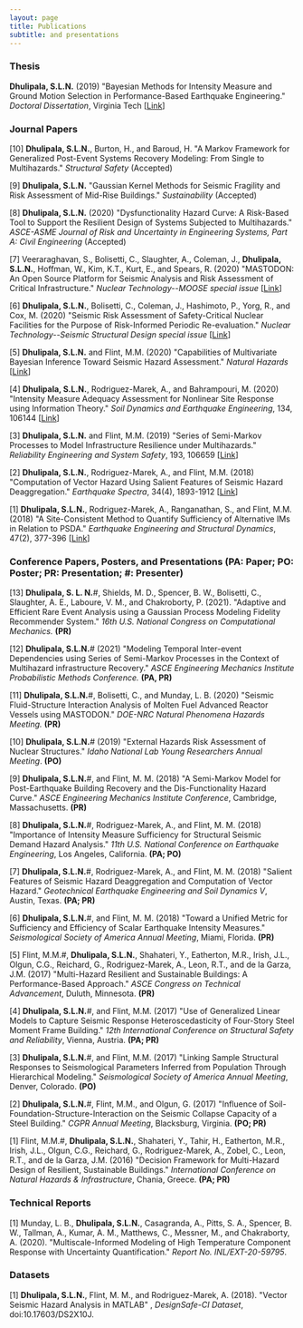 ```yaml
---
layout: page
title: Publications
subtitle: and presentations
---
```


### Thesis

**Dhulipala, S.L.N.** (2019) "Bayesian Methods for Intensity Measure and Ground Motion Selection in Performance-Based Earthquake Engineering." _Doctoral Dissertation_, Virginia Tech [[Link](https://vtechworks.lib.vt.edu/handle/10919/88493)]

### Journal Papers

[10] **Dhulipala, S.L.N.**, Burton, H., and Baroud, H. "A Markov Framework for Generalized Post-Event Systems Recovery Modeling: From Single to Multihazards." *Structural Safety* (Accepted)

[9] **Dhulipala, S.L.N.** "Gaussian Kernel Methods for Seismic Fragility and Risk Assessment of Mid-Rise Buildings." *Sustainability* (Accepted)

[8] **Dhulipala, S.L.N.** (2020) "Dysfunctionality Hazard Curve: A Risk-Based Tool to Support the Resilient Design of Systems Subjected to Multihazards." *ASCE-ASME Journal of Risk and Uncertainty in Engineering Systems, Part A: Civil Engineering* (Accepted)

[7] Veeraraghavan, S., Bolisetti, C., Slaughter, A., Coleman, J., **Dhulipala, S.L.N.**, Hoffman, W., Kim, K.T., Kurt, E., and Spears, R. (2020) "MASTODON: An Open Source Platform for Seismic Analysis and Risk Assessment of Critical Infrastructure." *Nuclear Technology--MOOSE special issue* [[Link](https://www.tandfonline.com/doi/abs/10.1080/00295450.2020.1807282?journalCode=unct20)]

[6] **Dhulipala, S.L.N.**, Bolisetti, C., Coleman, J., Hashimoto, P., Yorg, R., and Cox, M. (2020) "Seismic Risk Assessment of Safety-Critical Nuclear Facilities for the Purpose of Risk-Informed Periodic Re-evaluation." *Nuclear Technology--Seismic Structural Design special issue* [[Link](https://www.tandfonline.com/doi/abs/10.1080/00295450.2020.1792743?journalCode=unct20)]

[5] **Dhulipala, S.L.N.** and Flint, M.M. (2020) "Capabilities of Multivariate Bayesian Inference Toward Seismic Hazard Assessment." *Natural Hazards* [[Link](https://link.springer.com/article/10.1007%2Fs11069-020-04122-5#additional-information)]

[4] **Dhulipala, S.L.N.**, Rodriguez-Marek, A., and Bahrampouri, M. (2020) "Intensity Measure Adequacy Assessment for Nonlinear Site Response using Information Theory." *Soil Dynamics and Earthquake Engineering*, 134, 106144 [[Link](https://www.sciencedirect.com/science/article/abs/pii/S026772611930990X?via%3Dihub)]

[3] **Dhulipala, S.L.N.** and Flint, M.M. (2019) "Series of Semi-Markov Processes to Model Infrastructure Resilience under Multihazards." *Reliability Engineering and System Safety*, 193, 106659 [[Link](https://www.sciencedirect.com/science/article/pii/S0951832019301619)]

[2] **Dhulipala, S.L.N.**, Rodriguez-Marek, A., and Flint, M.M. (2018) "Computation of Vector Hazard Using Salient Features of Seismic Hazard Deaggregation." *Earthquake Spectra*, 34(4), 1893-1912 [[Link](https://earthquakespectra.org/doi/abs/10.1193/080117EQS149M)]

[1] **Dhulipala, S.L.N.**, Rodriguez-Marek, A., Ranganathan, S., and Flint, M.M. (2018) "A Site-Consistent Method to Quantify Sufficiency of Alternative IMs in Relation to PSDA." *Earthquake Engineering and Structural Dynamics*, 47(2), 377-396 [[Link](https://onlinelibrary.wiley.com/doi/abs/10.1002/eqe.2955)]

### Conference Papers, Posters, and Presentations (PA: Paper; PO: Poster; PR: Presentation; #: Presenter)

[13] **Dhulipala, S. L. N.**#, Shields, M. D., Spencer, B. W., Bolisetti, C., Slaughter, A. E., Laboure, V. M., and Chakroborty, P. (2021). "Adaptive and Efficient Rare Event Analysis using a Gaussian Process Modeling Fidelity Recommender System." *16th U.S. National Congress on Computational Mechanics.* **(PR)**

[12] **Dhulipala, S.L.N.**# (2021) "Modeling Temporal Inter-event Dependencies using Series of Semi-Markov Processes in the Context of Multihazard infrastructure Recovery." *ASCE Engineering Mechanics Institute Probabilistic Methods Conference.* **(PA, PR)**

[11] **Dhulipala, S.L.N.**#, Bolisetti, C., and Munday, L. B. (2020) "Seismic Fluid-Structure Interaction Analysis of Molten Fuel Advanced Reactor Vessels using MASTODON." *DOE-NRC Natural Phenomena Hazards Meeting.* **(PR)**

[10] **Dhulipala, S.L.N.**# (2019) "External Hazards Risk Assessment of Nuclear Structures." *Idaho National Lab Young Researchers Annual Meeting*. **(PO)**

[9] **Dhulipala, S.L.N.**#, and Flint, M. M. (2018) "A Semi-Markov Model for Post-Earthquake Building Recovery and the Dis-Functionality Hazard Curve." *ASCE Engineering Mechanics Institute Conference*, Cambridge, Massachusetts. **(PR)**

[8] **Dhulipala, S.L.N.**#, Rodriguez-Marek, A., and Flint, M. M. (2018) "Importance of Intensity Measure Sufficiency for Structural Seismic Demand Hazard Analysis." *11th U.S. National Conference on Earthquake Engineering*, Los Angeles, California. **(PA; PO)**

[7] **Dhulipala, S.L.N.**#, Rodriguez-Marek, A., and Flint, M. M. (2018) "Salient Features of Seismic Hazard Deaggregation and Computation of Vector Hazard." *Geotechnical Earthquake Engineering and Soil Dynamics V*, Austin, Texas. **(PA; PR)**

[6] **Dhulipala, S.L.N.**#, and Flint, M. M. (2018) "Toward a Unified Metric for Sufficiency and Efficiency of Scalar Earthquake Intensity Measures." *Seismological Society of America Annual Meeting*, Miami, Florida. **(PR)**

[5] Flint, M.M.#, **Dhulipala, S.L.N.**, Shahateri, Y., Eatherton, M.R., Irish, J.L., Olgun, C.G., Reichard, G., Rodriguez-Marek, A., Leon, R.T., and de la Garza, J.M. (2017) "Multi-Hazard Resilient and Sustainable Buildings: A Performance-Based Approach." *ASCE Congress on Technical Advancement*, Duluth, Minnesota. **(PR)**

[4] **Dhulipala, S.L.N.**#, and Flint, M.M. (2017) "Use of Generalized Linear Models to Capture Seismic Response Heteroscedasticity of Four-Story Steel Moment Frame Building." *12th International Conference on Structural Safety and Reliability*, Vienna, Austria. **(PA; PR)**

[3] **Dhulipala, S.L.N.**#, and Flint, M.M. (2017) "Linking Sample Structural Responses to Seismological Parameters Inferred from Population Through Hierarchical Modeling." *Seismological Society of America Annual Meeting*, Denver, Colorado. **(PO)**

[2] **Dhulipala, S.L.N.**#, Flint, M.M., and Olgun, G. (2017) "Influence of Soil-Foundation-Structure-Interaction on the Seismic Collapse Capacity of a Steel Building." *CGPR Annual Meeting*, Blacksburg, Virginia. **(PO; PR)**

[1] Flint, M.M.#, **Dhulipala, S.L.N.**, Shahateri, Y., Tahir, H., Eatherton, M.R., Irish, J.L., Olgun, C.G., Reichard, G., Rodriguez-Marek, A., Zobel, C., Leon, R.T., and de la Garza, J.M. (2016) "Decision Framework for Multi-Hazard Design of Resilient, Sustainable Buildings." *International Conference on Natural Hazards & Infrastructure*, Chania, Greece. **(PA; PR)**

### Technical Reports

[1] Munday, L. B., **Dhulipala, S.L.N.**, Casagranda, A., Pitts, S. A., Spencer, B. W., Tallman, A., Kumar, A. M., Matthews, C., Messner, M., and Chakraborty, A. (2020). "Multiscale-Informed Modeling of High Temperature Component Response with Uncertainty Quantification." *Report No. INL/EXT-20-59795*.

### Datasets

[1] **Dhulipala, S.L.N.**, Flint, M. M., and Rodriguez-Marek, A. (2018). "Vector Seismic Hazard Analysis in MATLAB" , *DesignSafe-CI Dataset*, doi:10.17603/DS2X10J.
